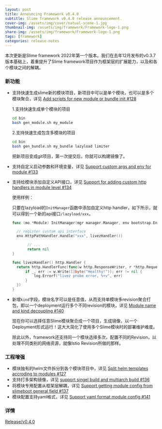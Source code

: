 ```yaml
---
layout: post
title: Announcing Framework v0.4.0
subtitle: Slime framework v0.4.0 release announcement.
cover-img: /assets/img/cover/natual-scene-1.jpg
thumbnail-img: /assets/img/framework/Framework-logo-1.png
share-img: /assets/img/framework/Framework-logo-1.png
tags: [framework]
categories: release-notes
---
```




本次更新是Slime framework 2022年第一个版本。我们在去年12月发布的v0.3.7版本基础上，着重提升了Slime framework项目作为框架层的扩展能力，以及和各个模块之间的解耦。



### 新功能

- 支持快速生成slime新的模块项目，新项目中可以是单个模块，也可以是多个模块聚合，详见 [Add scripts for new module or bundle init #128](https://github.com/slime-io/slime/pull/128)

  1.支持快速生成单个模块的项目

  ```sh
  cd bin
  bash gen_module.sh my_module
  ```

  2.支持快速生成包含多模块的项目

  ```sh
  cd bin
  bash gen_bundle.sh my_bundle lazyload limiter
  ```

  把新项目变成git项目，第一次提交后，你就可以构建镜像了。

- 支持自定义启动参数和环境变量，详见 [Support custom args and env for module #133](https://github.com/slime-io/slime/pull/133)

- 支持给模块添加自定义API接口，详见 [Support for adding custom http handlers in module level #134](https://github.com/slime-io/slime/pull/134)

  使用样例：

  只要在lazyload的`InitManager`函数中添加自定义http handler，如下所示，就可以得到一个新的api接口`/lazyload/xxx`。

  ```go
  func (mo *Module) InitManager(mgr manager.Manager, env bootstrap.Environment, cbs module.InitCallbacks) error {
  
  	// register custom api interface
  	env.HttpPathHandler.Handle("xxx", livezHandler())
  
         // ...
         return nil
  }
  
  func livezHandler() http.Handler {
  	return http.HandlerFunc(func(w http.ResponseWriter, r *http.Request) {
  		if _, err := w.Write([]byte("Healthy!")); err != nil {
  			log.Errorf("livez probe error, %+v", err)
  		}
  	})
  }
  ```

- 新增`kind`字段，模块名字可以是任意值，从而支持单模块多revision聚合打包，即以一个deployment运行多个不同revision的模块，详见 [Module name and kind decoupling #140](https://github.com/slime-io/slime/pull/140)

  现在你可以选择任意Slime模块聚合成一个项目，生成镜像，以一个Deployment形式运行！这大大简化了使用多个Slime模块时的部署维护难度。

  除此以外，framework还支持同一个模块选择多次，配置不同的Revision，以处理不同类别的网络资源，就像Istio Revision所做的那样。



### 工程增强

- 模块独有的helm文件拆分到各个模块项目中，详见 [Split helm templates accroding to modules #127](https://github.com/slime-io/slime/pull/127)
- 支持打多架构镜像，详见 [support singel build and multiarch build #136](https://github.com/slime-io/slime/pull/136)
- 将模块专用配置从框架层解耦，详见 [Support getting module config from slimeboot general field #137](https://github.com/slime-io/slime/pull/137)
- 模块配置支持yaml格式，详见 [Support yaml format module config #141](https://github.com/slime-io/slime/pull/141)



### 详情

[Release/v0.4.0](https://github.com/slime-io/slime/releases/tag/v0.4.0)

